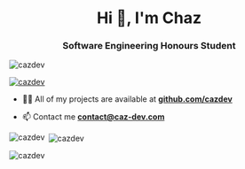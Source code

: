 <h1 align="center">Hi 👋, I'm Chaz</h1>
<h3 align="center">Software Engineering Honours Student</h3>

<p align="left"> <img src="https://komarev.com/ghpvc/?username=cazdev&label=Profile%20views&color=0e75b6&style=flat&theme=darkhub" alt="cazdev" /> </p>

<p align="left"> <a href="https://github.com/ryo-ma/github-profile-trophy&theme=darkhub"><img src="https://github-profile-trophy.vercel.app/?username=cazdev" alt="cazdev" /></a> </p>

- 👨‍💻 All of my projects are available at **[github.com/cazdev](https://GitHub.com/cazdev)**

- 📫 Contact me **contact@caz-dev.com**

<p><img align="left" src="https://github-readme-stats.vercel.app/api/top-langs?username=cazdev&show_icons=true&locale=en&layout=compact&theme=dark" alt="cazdev" /></p>

<p>&nbsp;<img align="center" src="https://github-readme-stats.vercel.app/api?username=cazdev&show_icons=true&locale=en&theme=dark" alt="cazdev" /></p>

<p><img align="center" src="https://github-readme-streak-stats.herokuapp.com/?user=cazdev&" alt="cazdev" /></p>
